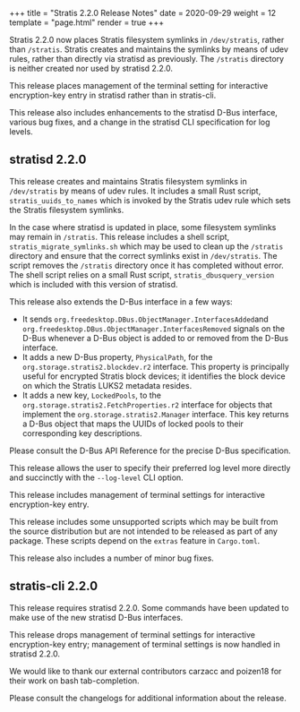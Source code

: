 +++
title = "Stratis 2.2.0 Release Notes"
date = 2020-09-29
weight = 12
template = "page.html"
render = true
+++

Stratis 2.2.0 now places Stratis filesystem symlinks in `/dev/stratis`,
rather than `/stratis`. Stratis creates and maintains the symlinks by means
of udev rules, rather than directly via stratisd as previously.
The `/stratis` directory is neither created nor used by stratisd 2.2.0.

This release places management of the terminal setting for interactive
encryption-key entry in stratisd rather than in stratis-cli.

This release also includes enhancements to the stratisd D-Bus interface,
various bug fixes, and a change in the stratisd CLI specification for
log levels.

stratisd 2.2.0
--------------
This release creates and maintains Stratis filesystem symlinks in
`/dev/stratis` by means of udev rules. It includes a small Rust script,
`stratis_uuids_to_names` which is invoked by the Stratis udev rule which
sets the Stratis filesystem symlinks.

In the case where stratisd is updated in place, some filesystem symlinks
may remain in `/stratis`. This release includes a shell script,
`stratis_migrate_symlinks.sh` which may be used to clean up the `/stratis`
directory and ensure that the correct symlinks exist in `/dev/stratis`. The
script removes the `/stratis` directory once it has completed without error.
The shell script relies on a small Rust script, `stratis_dbusquery_version`
which is included with this version of stratisd.

This release also extends the D-Bus interface in a few ways:
  * It sends `org.freedesktop.DBus.ObjectManager.InterfacesAdded`and
    `org.freedesktop.DBus.ObjectManager.InterfacesRemoved` signals on the
    D-Bus whenever a D-Bus object is added to or removed from the D-Bus
    interface.
  * It adds a new D-Bus property, `PhysicalPath`, for the 
    `org.storage.stratis2.blockdev.r2` interface. This property is
    principally useful for encrypted Stratis block devices; it identifies
    the block device on which the Stratis LUKS2 metadata resides.
  * It adds a new key, `LockedPools`, to the
    `org.storage.stratis2.FetchProperties.r2` interface for objects that
    implement the `org.storage.stratis2.Manager` interface. This key
    returns a D-Bus object that maps the UUIDs of locked pools to their
    corresponding key descriptions.

Please consult the D-Bus API Reference for the precise D-Bus specification.

This release allows the user to specify their preferred log level more
directly and succinctly with the `--log-level` CLI option.

This release includes management of terminal settings for interactive
encryption-key entry.

This release includes some unsupported scripts which may be built from the
source distribution but are not intended to be released as part of any
package. These scripts depend on the `extras` feature in `Cargo.toml`.

This release also includes a number of minor bug fixes.


stratis-cli 2.2.0
-----------------
This release requires stratisd 2.2.0. Some commands have been updated to
make use of the new stratisd D-Bus interfaces.

This release drops management of terminal settings for interactive
encryption-key entry; management of terminal settings is now handled in
stratisd 2.2.0.

We would like to thank our external contributors carzacc and poizen18 for
their work on bash tab-completion.

<!-- more -->

Please consult the changelogs for additional information about the release.
